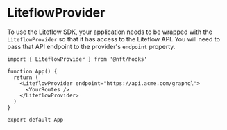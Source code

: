 # LiteflowProvider

To use the Liteflow SDK, your application needs to be wrapped with the `LiteflowProvider` so that it has access to the Liteflow API. You will need to pass that API endpoint to the provider's `endpoint` property.

```tsx
import { LiteflowProvider } from '@nft/hooks'

function App() {
  return (
    <LiteflowProvider endpoint="https://api.acme.com/graphql">
      <YourRoutes />
    </LiteflowProvider>
  )
}

export default App
```
